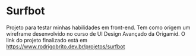 # Surfbot
Projeto para testar minhas habilidades em front-end. Tem como origem um wireframe desenvolvido no curso de UI Design Avançado da Origamid.
O link do projeto finalizado está em https://www.rodrigobrito.dev.br/projetos/surfbot
